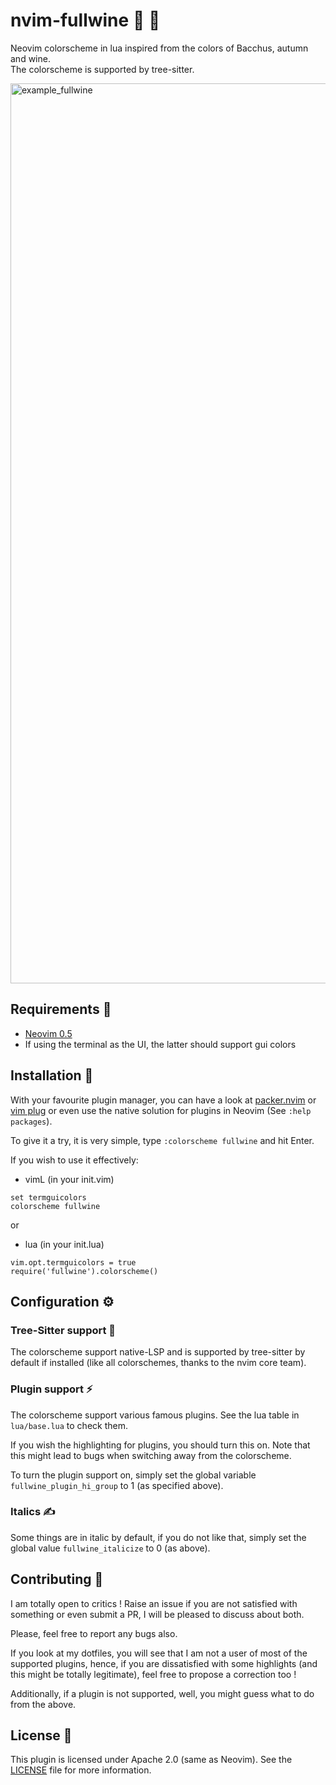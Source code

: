 # nvim-fullwine :grapes: :fallen_leaf:
Neovim colorscheme in lua inspired from the colors of Bacchus, autumn and wine.  
The colorscheme is supported by tree-sitter.

<img width="1440" alt="example_fullwine" src="https://user-images.githubusercontent.com/72404196/189489247-a833dac3-91ed-4606-8577-c77b264b6e6b.png">

## Requirements :lock_with_ink_pen:
- [Neovim 0.5](https://github.com/neovim/neovim)  
- If using the terminal as the UI, the latter should support gui colors

## Installation :incoming_envelope:
With your favourite plugin manager, you can have a look at
[packer.nvim](https://github.com/wbthomason/packer.nvim) or [vim
plug](https://github.com/junegunn/vim-plug) or even use the native solution
for plugins in Neovim (See `:help packages`).  

To give it a try, it is very simple, type `:colorscheme fullwine` and hit
Enter.  

If you wish to use it effectively:  
- vimL (in your init.vim)  
```
set termguicolors
colorscheme fullwine
```
or  

- lua (in your init.lua)
```
vim.opt.termguicolors = true
require('fullwine').colorscheme()
```

## Configuration :gear:

### Tree-Sitter support :leaves:
The colorscheme support native-LSP and is supported by tree-sitter by default
if installed (like all colorschemes, thanks to the nvim core team).

### Plugin support :zap:

The colorscheme support various famous plugins. See the lua table in
`lua/base.lua` to check them.

If you wish the highlighting for plugins, you should turn this on. Note
that this might lead to bugs when switching away from the colorscheme.

To turn the plugin support on, simply set the global variable
`fullwine_plugin_hi_group` to 1 (as specified above).

### Italics :writing_hand:
Some things are in italic by default, if you do not like that, simply set the
global value `fullwine_italicize` to 0 (as above).

## Contributing :thought_balloon:
I am totally open to critics ! Raise an issue if you are not satisfied with
something or even submit a PR, I will be pleased to discuss about both.

Please, feel free to report any bugs also.

If you look at my dotfiles, you will see that I am not a user of most of the
supported plugins, hence, if you are dissatisfied with some highlights (and
this might be totally legitimate), feel free to propose a correction too !

Additionally, if a plugin is not supported, well, you might guess what to do
from the above.

## License :bookmark:
This plugin is licensed under Apache 2.0 (same as Neovim). See the
[LICENSE](https://github.com/lmenou/nvim-fullwine/blob/master/LICENSE) file
for more information.
